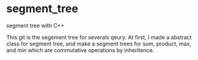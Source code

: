 # segment_tree
segment tree with C++

This git is the segement tree for severals qeury.
At first, I made a abstract class for segment tree,
and make a segment trees for sum, product, max, and min 
which are commutative operations by inheritence. 















